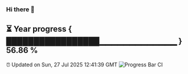 ### Hi there 👋
⏳ Year progress { █████████████████▁▁▁▁▁▁▁▁▁▁▁▁▁ } 56.86 %
---
⏰ Updated on Sun, 27 Jul 2025 12:41:39 GMT
![Progress Bar CI](https://github.com/liununu/liununu/workflows/Progress%20Bar%20CI/badge.svg)
